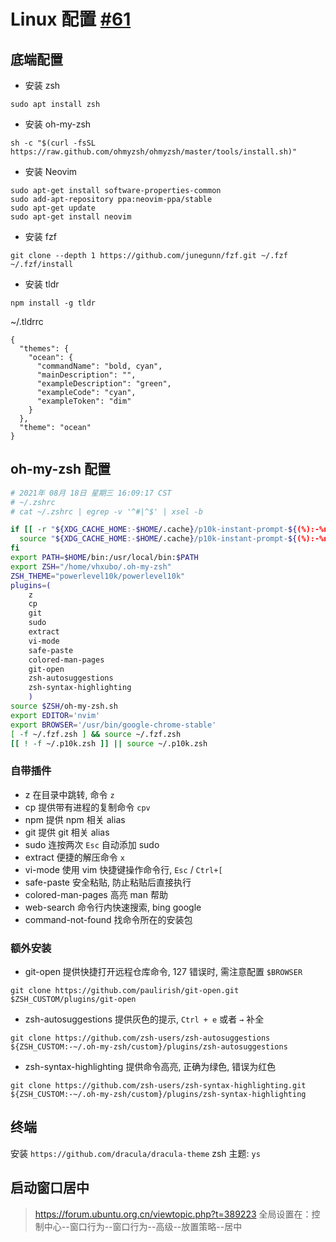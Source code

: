 # Linux 配置 [#61](https://github.com/vhxubo/blog/issues/61)

## 底端配置

- 安装 zsh
```
sudo apt install zsh
```
- 安装 oh-my-zsh
```
sh -c "$(curl -fsSL https://raw.github.com/ohmyzsh/ohmyzsh/master/tools/install.sh)"
```
- 安装 Neovim
```
sudo apt-get install software-properties-common
sudo add-apt-repository ppa:neovim-ppa/stable
sudo apt-get update
sudo apt-get install neovim
```
- 安装 fzf
```
git clone --depth 1 https://github.com/junegunn/fzf.git ~/.fzf
~/.fzf/install
```
- 安装 tldr
```
npm install -g tldr
```
~/.tldrrc 
```
{
  "themes": {
    "ocean": {
      "commandName": "bold, cyan",
      "mainDescription": "",
      "exampleDescription": "green",
      "exampleCode": "cyan",
      "exampleToken": "dim"
    }
  },
  "theme": "ocean"
}

```

## oh-my-zsh 配置

```sh
# 2021年 08月 18日 星期三 16:09:17 CST
# ~/.zshrc
# cat ~/.zshrc | egrep -v '^#|^$' | xsel -b

if [[ -r "${XDG_CACHE_HOME:-$HOME/.cache}/p10k-instant-prompt-${(%):-%n}.zsh" ]]; then
  source "${XDG_CACHE_HOME:-$HOME/.cache}/p10k-instant-prompt-${(%):-%n}.zsh"
fi
export PATH=$HOME/bin:/usr/local/bin:$PATH
export ZSH="/home/vhxubo/.oh-my-zsh"
ZSH_THEME="powerlevel10k/powerlevel10k"
plugins=(
    z
    cp
    git
    sudo
    extract
    vi-mode
    safe-paste
    colored-man-pages
    git-open
    zsh-autosuggestions
    zsh-syntax-highlighting
    )
source $ZSH/oh-my-zsh.sh
export EDITOR='nvim'
export BROWSER='/usr/bin/google-chrome-stable'
[ -f ~/.fzf.zsh ] && source ~/.fzf.zsh
[[ ! -f ~/.p10k.zsh ]] || source ~/.p10k.zsh

```

### 自带插件

- z 在目录中跳转, 命令 `z`
- cp 提供带有进程的复制命令 `cpv` 
- npm 提供 npm 相关 alias
- git 提供 git 相关 alias
- sudo 连按两次 `Esc` 自动添加 sudo
- extract 便捷的解压命令 `x`
- vi-mode 使用 vim 快捷键操作命令行, `Esc` / `Ctrl+[`
- safe-paste 安全粘贴, 防止粘贴后直接执行
- colored-man-pages 高亮 man 帮助
- web-search 命令行内快速搜索, bing google
- command-not-found 找命令所在的安装包

### 额外安装

- git-open 提供快捷打开远程仓库命令, 127 错误时, 需注意配置 `$BROWSER`
```
git clone https://github.com/paulirish/git-open.git $ZSH_CUSTOM/plugins/git-open
```
- zsh-autosuggestions 提供灰色的提示, `Ctrl + e` 或者 `→` 补全
```
git clone https://github.com/zsh-users/zsh-autosuggestions ${ZSH_CUSTOM:-~/.oh-my-zsh/custom}/plugins/zsh-autosuggestions
```
- zsh-syntax-highlighting 提供命令高亮, 正确为绿色, 错误为红色
```
git clone https://github.com/zsh-users/zsh-syntax-highlighting.git ${ZSH_CUSTOM:-~/.oh-my-zsh/custom}/plugins/zsh-syntax-highlighting
```

## 终端

安装 `https://github.com/dracula/dracula-theme`
zsh 主题: `ys`

## 启动窗口居中

> https://forum.ubuntu.org.cn/viewtopic.php?t=389223
全局设置在：控制中心--窗口行为--窗口行为--高级--放置策略--居中
